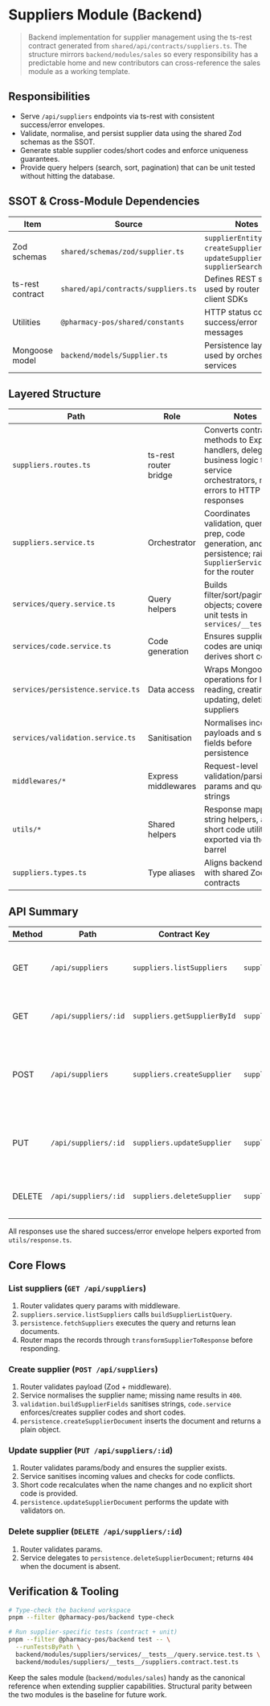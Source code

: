 # Suppliers Module (Backend)

> Backend implementation for supplier management using the ts-rest contract generated from `shared/api/contracts/suppliers.ts`. The structure mirrors `backend/modules/sales` so every responsibility has a predictable home and new contributors can cross-reference the sales module as a working template.

## Responsibilities
- Serve `/api/suppliers` endpoints via ts-rest with consistent success/error envelopes.
- Validate, normalise, and persist supplier data using the shared Zod schemas as the SSOT.
- Generate stable supplier codes/short codes and enforce uniqueness guarantees.
- Provide query helpers (search, sort, pagination) that can be unit tested without hitting the database.

## SSOT & Cross-Module Dependencies

| Item | Source | Notes |
| --- | --- | --- |
| Zod schemas | `shared/schemas/zod/supplier.ts` | `supplierEntitySchema`, `createSupplierInput`, `updateSupplierInput`, `supplierSearchInput` |
| ts-rest contract | `shared/api/contracts/suppliers.ts` | Defines REST surface used by router + client SDKs |
| Utilities | `@pharmacy-pos/shared/constants` | HTTP status codes, success/error messages |
| Mongoose model | `backend/models/Supplier.ts` | Persistence layer used by orchestration services |

## Layered Structure

| Path | Role | Notes |
| --- | --- | --- |
| `suppliers.routes.ts` | ts-rest router bridge | Converts contract methods to Express handlers, delegates business logic to service orchestrators, maps errors to HTTP responses |
| `suppliers.service.ts` | Orchestrator | Coordinates validation, query prep, code generation, and persistence; raises `SupplierServiceError` for the router |
| `services/query.service.ts` | Query helpers | Builds filter/sort/pagination objects; covered by unit tests in `services/__tests__/` |
| `services/code.service.ts` | Code generation | Ensures supplier codes are unique, derives short codes |
| `services/persistence.service.ts` | Data access | Wraps Mongoose operations for listing, reading, creating, updating, deleting suppliers |
| `services/validation.service.ts` | Sanitisation | Normalises incoming payloads and string fields before persistence |
| `middlewares/*` | Express middlewares | Request-level validation/parsing for params and query strings |
| `utils/*` | Shared helpers | Response mapping, string helpers, and short code utilities exported via the local barrel |
| `suppliers.types.ts` | Type aliases | Aligns backend types with shared Zod contracts |

## API Summary

| Method | Path | Contract Key | Service Call | Description |
| --- | --- | --- | --- | --- |
| GET | `/api/suppliers` | `suppliers.listSuppliers` | `suppliersService.listSuppliers` | Search, sort, filter, and paginate suppliers |
| GET | `/api/suppliers/:id` | `suppliers.getSupplierById` | `suppliersService.findSupplierById` | Retrieve a single supplier by id |
| POST | `/api/suppliers` | `suppliers.createSupplier` | `suppliersService.createSupplier` | Create a supplier, auto-generating code/short code as needed |
| PUT | `/api/suppliers/:id` | `suppliers.updateSupplier` | `suppliersService.updateSupplier` | Update supplier fields while enforcing code uniqueness |
| DELETE | `/api/suppliers/:id` | `suppliers.deleteSupplier` | `suppliersService.deleteSupplier` | Soft delete equivalent (removes document) |

All responses use the shared success/error envelope helpers exported from `utils/response.ts`.

## Core Flows

### List suppliers (`GET /api/suppliers`)
1. Router validates query params with middleware.
2. `suppliers.service.listSuppliers` calls `buildSupplierListQuery`.
3. `persistence.fetchSuppliers` executes the query and returns lean documents.
4. Router maps the records through `transformSupplierToResponse` before responding.

### Create supplier (`POST /api/suppliers`)
1. Router validates payload (Zod + middleware).
2. Service normalises the supplier name; missing name results in `400`.
3. `validation.buildSupplierFields` sanitises strings, `code.service` enforces/creates supplier codes and short codes.
4. `persistence.createSupplierDocument` inserts the document and returns a plain object.

### Update supplier (`PUT /api/suppliers/:id`)
1. Router validates params/body and ensures the supplier exists.
2. Service sanitises incoming values and checks for code conflicts.
3. Short code recalculates when the name changes and no explicit short code is provided.
4. `persistence.updateSupplierDocument` performs the update with validators on.

### Delete supplier (`DELETE /api/suppliers/:id`)
1. Router validates params.
2. Service delegates to `persistence.deleteSupplierDocument`; returns `404` when the document is absent.

## Verification & Tooling

```bash
# Type-check the backend workspace
pnpm --filter @pharmacy-pos/backend type-check

# Run supplier-specific tests (contract + unit)
pnpm --filter @pharmacy-pos/backend test -- \
  --runTestsByPath \
  backend/modules/suppliers/services/__tests__/query.service.test.ts \
  backend/modules/suppliers/__tests__/suppliers.contract.test.ts
```

Keep the sales module (`backend/modules/sales`) handy as the canonical reference when extending supplier capabilities. Structural parity between the two modules is the baseline for future work.
